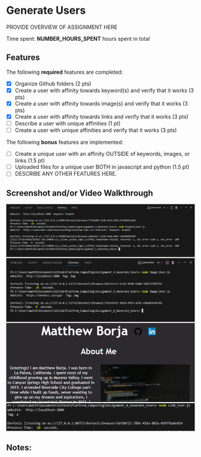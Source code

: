 # Generate Users

PROVIDE OVERVIEW OF ASSIGNMENT HERE

Time spent: **NUMBER_HOURS_SPENT** hours spent in total

## Features

The following **required** features are completed:

- [X] Organize Github folders (2 pts)
- [X] Create a user with affinity towards keyword(s) and verify that it works (3 pts)
- [X] Create a user with affinity towards image(s) and verify that it works (3 pts)
- [x] Create a user with affinity towards links and verify that it works (3 pts)
- [ ] Describe a user with unique affinities (1 pt)
- [ ] Create a user with unique affinities and verify that it works (3 pts)

The following **bonus** features are implemented:

- [ ] Create a unique user with an affinity OUTSIDE of keywords, images, or links (1.5 pt)
- [ ] Uploaded files for a unique user BOTH in javascript and python (1.5 pt)
- [ ] DESCRIBE ANY OTHER FEATURES HERE.

## Screenshot and/or Video Walkthrough

<img src="https://github.com/MatthewBorja/Platform_Computing/blob/main/Assignment_4_Generate_Users/Images/keyword.PNG?raw=true" title='Keyword User' width='' alt='Keyword User' />
<img src="https://github.com/MatthewBorja/Platform_Computing/blob/main/Assignment_4_Generate_Users/Images/image.PNG?raw=true" title='Image User' width='' alt='Image User' />
<img src="https://github.com/MatthewBorja/Platform_Computing/blob/main/Assignment_4_Generate_Users/Images/linkbuttons.PNG?raw=true" title='About Me' width='' alt='About Me' />
<img src="https://github.com/MatthewBorja/Platform_Computing/blob/main/Assignment_4_Generate_Users/Images/link.PNG?raw=true" title='Link User' width='' alt='Link User' />


## Notes:
<!--PROVIDE RELEVANT OR ADDITIONAL INFORMATION HERE. Below are formatting options to add emphasis in text
<ul>
  <li>**Example in bold**</li>
  <li>*Example in italics*</li>
</ul>-->
